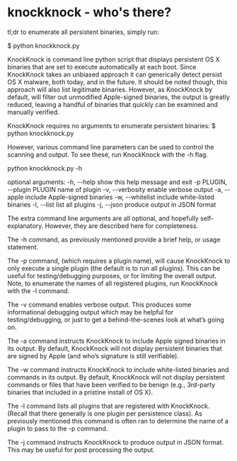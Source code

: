 knockknock - who's there?
==========

tl;dr
to enumerate all persistent binaries, simply run:

$ python knockknock.py


KnockKnock is command line python script that displays persistent OS X binaries that are set to execute automatically at each boot. Since KnockKnock takes an unbiased approach it can generically detect persist OS X malware, both today, and in the future. It should be noted though, this approach will also list legitimate binaries. However, as KnockKnock by default, will filter out unmodified Apple-signed binaries, the output is greatly reduced, leaving a handful of binaries that quickly can be examined and manually verified.

KnockKnock requires no arguments to enumerate persistent binaries:
$ python knockknock.py

However, various command line parameters can be used to control the scanning and output. To see these, run KnockKnock with the -h flag. 

python knockknock.py -h

optional arguments:
  -h, --help            		show this help message and exit
  -p PLUGIN, --plugin PLUGIN		name of plugin
  -v, --verbosity       		enable verbose output
  -a, --apple           		include Apple-signed binaries
  -w, --whitelist       		include white-listed binaries
  -l, --list            		list all plugins
  -j, --json            		produce output in JSON format

The extra command line arguments are all optional, and hopefully self-explanatory. However, they are described here for completeness. 

The -h command, as previously mentioned provide a brief help, or usage statement.

The -p command, (which requires a plugin name), will cause KnockKnock to only execute a single plugin (the default is to run all plugins). This can be useful for testing/debugging purposes, or for limiting the overall output. Note, to enumerate the names of all registered plugins, run KnockKnock with the -l command.

The -v command enables verbose output. This produces some informational debugging output which may be helpful for testing/debugging, or just to get a behind-the-scenes look at what’s going on. 

The -a command instructs KnockKnock to include Apple signed binaries in its output. By default, KnockKnock will not display persistent binaries that are signed by Apple (and who’s signature is still verifiable).

The -w command instructs KnockKnock to include white-listed binaries and commands in its output. By default, KnockKnock will not display persistent commands or files that have been verified to be benign (e.g., 3rd-party binaries that included in a pristine install of OS X). 

The -l command lists all plugins that are registered with KnockKnock. (Recall that there generally is one plugin per persistence class). As previously mentioned this command is often ran to determine the name of a plugin to pass to the -p command.

The -j command instructs KnockKnock to produce output in JSON format. This may be useful for post processing the output.
